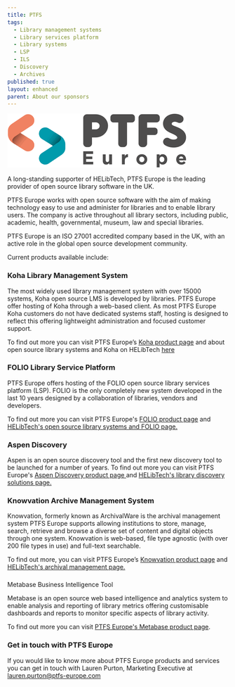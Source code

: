 ```yaml
---
title: PTFS
tags:
  - Library management systems
  - Library services platform
  - Library systems
  - LSP
  - ILS
  - Discovery
  - Archives
published: true
layout: enhanced
parent: About our sponsors
---
```

![](/assets/images/ptfs.png)

A long-standing supporter of HELibTech, PTFS Europe is the leading provider of open source library software in the UK.

PTFS Europe works with open source software with the aim of making technology easy to use and administer for libraries and to enable library users. The company is active throughout all library sectors, including public, academic, health, governmental, museum, law and special libraries. 

PTFS Europe is an ISO 27001 accredited company based in the UK, with an active role in the global open source development community.

Current products available include:



### Koha Library Management System

The most widely used library management system with over 15000 systems, Koha open source LMS is developed by libraries. PTFS Europe offer hosting of Koha through a web-based client. As most PTFS Europe Koha customers do not have dedicated systems staff, hosting is designed to reflect this offering lightweight administration and focused customer support.

To find out more you can visit PTFS Europe’s [Koha product page](https://ptfs-europe.com/products/koha-lms/)
and about open source library systems and Koha on HELibTech [here](https://www.helibtech.com/core-library-systems/open-source-systems)

[](https://www.helibtech.com/core-library-systems/open-source-systems)

### FOLIO Library Service Platform

PTFS Europe offers hosting of the FOLIO open source library services platform (LSP).  FOLIO is the only completely new system developed in the last 10 years
designed by a collaboration of libraries, vendors and developers. 

To find out more you can visit PTFS Europe's [FOLIO product page](https://ptfs-europe.com/products/folio/) and [HELibTech's open source library systems and FOLIO page.](https://www.helibtech.com/core-library-systems/open-source-systems)

### Aspen Discovery

Aspen is an open source discovery tool and the first new discovery tool to be launched for a number of years. To find out more you can visit PTFS Europe's [Aspen Discovery product page](https://ptfs-europe.com/products/aspen-discovery/)[ ](https://ptfs-europe.com/products/aspen-discovery/)and [HELibTech's library discovery solutions page.](https://www.helibtech.com/discovery/)

[](https://www.helibtech.com/discovery/)[](https://www.helibtech.com/discovery/)

### Knowvation Archive Management System

Knowvation, formerly known as ArchivalWare is the archival management system PTFS Europe supports allowing institutions to store, manage, search, retrieve and browse a diverse set of content and digital objects through one system. Knowvation is web-based, file type agnostic (with over 200 file types in use) and full-text searchable. 

To find out more, you can visit PTFS Europe’s [Knowvation product page](https://ptfs-europe.com/products/knowvation/) and [HELibTech's archival management page.](https://www.helibtech.com/archives-and-special-collections/)

### [](https://www.helibtech.com/archives-and-special-collections/)

Metabase Business Intelligence Tool

Metabase is an open source web based intelligence and analytics system to enable analysis and reporting of library metrics offering customisable dashboards and reports to monitor specific aspects of library activity. [](https://ptfs-europe.com/products/metabase/)

To find out more you can visit [PTFS Europe's Metabase product page](https://ptfs-europe.com/products/metabase/).

[](https://ptfs-europe.com/products/metabase/)

### Get in touch with PTFS Europe

If you would like to know more about PTFS Europe products and services you can get in touch with Lauren Purton, Marketing Executive at [lauren.purton@ptfs-europe.com](mailto:lauren.purton@ptfs-europe.com)
